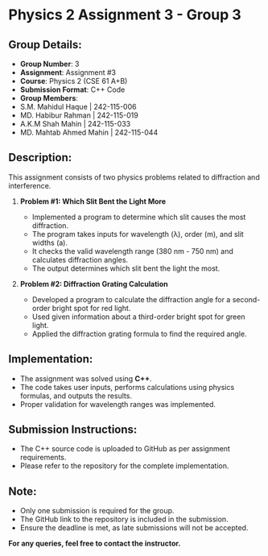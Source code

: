 # Physics 2 Assignment 3 - Group 3

## Group Details:
- **Group Number**: 3
- **Assignment**: Assignment #3
- **Course**: Physics 2 (CSE 61 A+B)
- **Submission Format**: C++ Code
- **Group Members**:
- S.M. Mahidul Haque | 242-115-006
- MD. Habibur Rahman | 242-115-019
- A.K.M Shah Mahin | 242-115-033
- MD. Mahtab Ahmed Mahin | 242-115-044

## Description:
This assignment consists of two physics problems related to diffraction and interference.

1. **Problem #1: Which Slit Bent the Light More**
   - Implemented a program to determine which slit causes the most diffraction.
   - The program takes inputs for wavelength (λ), order (m), and slit widths (a).
   - It checks the valid wavelength range (380 nm - 750 nm) and calculates diffraction angles.
   - The output determines which slit bent the light the most.

2. **Problem #2: Diffraction Grating Calculation**
   - Developed a program to calculate the diffraction angle for a second-order bright spot for red light.
   - Used given information about a third-order bright spot for green light.
   - Applied the diffraction grating formula to find the required angle.

## Implementation:
- The assignment was solved using **C++**.
- The code takes user inputs, performs calculations using physics formulas, and outputs the results.
- Proper validation for wavelength ranges was implemented.

## Submission Instructions:
- The C++ source code is uploaded to GitHub as per assignment requirements.
- Please refer to the repository for the complete implementation.

## Note:
- Only one submission is required for the group.
- The GitHub link to the repository is included in the submission.
- Ensure the deadline is met, as late submissions will not be accepted.

**For any queries, feel free to contact the instructor.**
